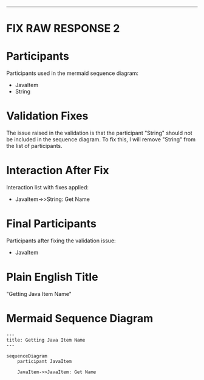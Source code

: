 ----
# FIX RAW RESPONSE 2
# Participants

Participants used in the mermaid sequence diagram:
- JavaItem
- String

# Validation Fixes

The issue raised in the validation is that the participant "String" should not be included in the sequence diagram. To fix this, I will remove "String" from the list of participants.

# Interaction After Fix

Interaction list with fixes applied:
- JavaItem->>String: Get Name

# Final Participants

Participants after fixing the validation issue:
- JavaItem

# Plain English Title

"Getting Java Item Name"

# Mermaid Sequence Diagram

```mermaid
---
title: Getting Java Item Name
---

sequenceDiagram
    participant JavaItem

    JavaItem->>JavaItem: Get Name
```